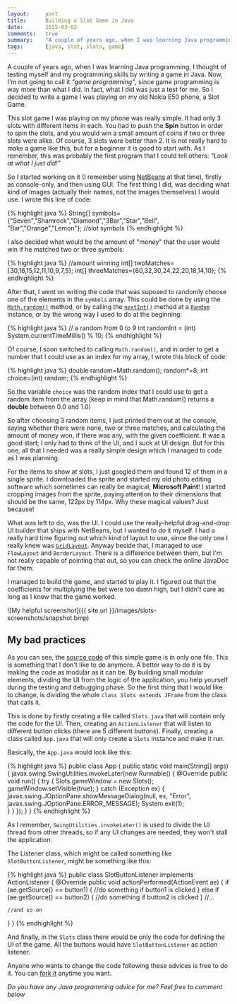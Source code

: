 ```yaml
---
layout:     post
title:      Building a Slot Game in Java 
date:       2015-03-02
comments:   true
summary:    "A couple of years ago, when I was learning Java programming, I thought of testing myself and my programming skills by writing a game in Java. Now, I'm not going to call it game programming, since game programming is way more than what I did. In fact, what I did was just a test for me. So I decided to write a game I was playing on my old Nokia E50 phone, a Slot Game."
tags:       [java, slot, slots, game]
---
```


<p>
A couple of years ago, when I was learning Java programming, I thought of testing myself and my programming skills by writing a game in Java. Now, I'm not going to call it <i>"game programming"</i>, since game programming is way more than what I did. In fact, what I did was just a test for me. So I decided to write a game I was playing on my old Nokia E50 phone, a Slot Game.
</p>

This slot game I was playing on my phone was really simple. It had only 3 slots with different items in each. You had to push the **Spin** button in order to spin the slots, and you would win a small amount of coins if two or three slots were alike. Of course, 3 slots were better than 2. It is not really hard to make a game like this, but for a beginner it is good to start with. As I remember, this was probably the first program that I could tell others: <i>"Look at what I just did!"</i>

So I started working on it (I remember using <a href="https://netbeans.org/" target="_blank">NetBeans</a> at that time), firstly as console-only, and then using GUI. The first thing I did, was deciding what kind of images (actually their names, not the images themselves) I would use. I wrote this line of code:

{% highlight java %}
String[] symbols={"Seven","Shamrock","Diamond","3Bar","Star","Bell", "Bar","Orange","Lemon"}; //slot symbols
{% endhighlight %}

I also decided what would be the amount of "money" that the user would win if he matched two or three symbols:

{% highlight java %}
//amount winning
int[] twoMatches={30,16,15,12,11,10,9,7,5};
int[] threeMatches={60,32,30,24,22,20,18,14,10};
{% endhighlight %}

After that, I went on writing the code that was suposed to randomly choose one of the elements in the <code>symbols</code> array. This could be done by using the <a href="http://docs.oracle.com/javase/7/docs/api/java/lang/Math.html#random()" target="_blank"><code>Math.random()</code><a/> method, or by calling the <a href="http://docs.oracle.com/javase/7/docs/api/java/util/Random.html#nextInt(int)" target="_blank"><code>nextInt()</code></a> method at a <a href="http://docs.oracle.com/javase/7/docs/api/java/util/Random.html" target="_blank"><code>Random</code></a> instance, or by the wrong way I used to do at the beginning:

{% highlight java %}
// a random from 0 to 9
int randomInt = (int) System.currentTimeMillis() % 10;
{% endhighlight %}

Of course, I soon switched to calling <code>Math.random()</code>, and in order to get a number that I could use as an index for my array, I wrote this block of code:

{% highlight java %}
double random=Math.random();
random*=8;
int choice=(int) random;
{% endhighlight %}

So the variable <code>choice</code> was the random index that I could use to get a random item from the array (keep in mind that Math.random() returns a **double** between 0.0 and 1.0)

So after choosing 3 random items, I just printed them out at the console, saying whether there were none, two or three matches, and calculating the amount of money won, if there was any, with the given coefficient. It was a good start; I only had to think of the UI, and I suck at UI design. But for this one, all that I needed was a really simple design which I managed to code as I was planning. 

For the items to show at slots, I just googled them and found 12 of them in a single sprite. I downloaded the sprite and started my old photo editing software which sometimes can really be magical; **Microsoft Paint**! I started cropping images from the sprite, paying attention to their dimensions that should be the same, 122px by 114px. Why these magical values? Just because!

What was left to do, was the UI. I could use the really-helpful drag-and-drop UI builder that ships with NetBeans, but I wanted to do it myself. I had a really hard time figuring out which kind of layout to use, since the only one I really knew was <a href="http://docs.oracle.com/javase/7/docs/api/java/awt/GridLayout.html" target="_blank"><code>GridLayout</code></a>. Anyway beside that, I managed to use <code>FlowLayout</code> and <code>BorderLayout</code>. There is a difference between them, but I'm not really capable of pointing that out, so you can check the online JavaDoc for them.

I managed to build the game, and started to play it. I figured out that the coefficients for multiplying the bet were too damn high, but I didn't care as long as I knew that the game worked. 

![My helpful screenshot]({{ site.url }}/images/slots-screenshots/snapshot.bmp)

## My bad practices
As you can see, the <a href="https://github.com/aziflaj/slots" target="_blank">source code</a> of this simple game is in only one file. This is something that I don't like to do anymore. A better way to do it is by making the code as modular as it can be. By building small modular elements, dividing the UI from the logic of the application, you help yourself during the testing and debugging phase. So the first thing that I would like to change, is dividing the whole <code>class Slots extends JFrame</code> from the class that calls it. 

This is done by firstly creating a file called <code>Slots.java</code> that will contain only the code for the UI. Then, creating an <code>ActionListener</code> that will listen to different button clicks (there are 5 different buttons). Finally, creating a class called <code>App.java</code> that will only create a <code>Slots</code> instance and make it run.

Basically, the <code>App.java</code> would look like this:

{% highlight java %}
public class App {
  public static void main(String[] args) {
    javax.swing.SwingUtilities.invokeLater(new Runnable() {
      @Override
      public void run() {
        try {
          Slots gameWindow = new Slots();
          gameWindow.setVisible(true);
        } catch (Exception ex) {
          javax.swing.JOptionPane.showMessageDialog(null,
              ex, 
              "Error", 
              javax.swing.JOptionPane.ERROR_MESSAGE);
          System.exit(1);   
        }
      }
  });
  }
}
{% endhighlight %}

As I remember, <code>SwingUtilities.invokeLater()</code> is used to divide the UI thread from other threads, so if any UI changes are needed, they won't stall the application.

The Listener class, which might be called something like <code>SlotButtonListener</code>, might be something like this:

{% highlight java %}
public class SlotButtonListener implements ActionListener {
  @Override
  public void actionPerformed(ActionEvent ae) {
    if (ae.getSource() == button1) {
      //do something if button1 is clicked
    } else if (ae.getSource() == button2) {
      //do something if button2 is clicked
    } 
    //...
    
    //and so on
  }
}
{% endhighlight %}

And finally, in the <code>Slots</code> class there would be only the code for defining the UI of the game. All the buttons would have <code>SlotButtonListener</code> as action listener. 

Anyone who wants to change the code following these advices is free to do it. You can <a href="https://github.com/aziflaj/slots/fork" target="_blank">fork it</a> anytime you want.

_Do you have any Java programming advice for me? Feel free to comment below_
